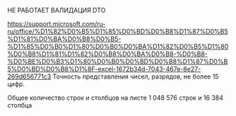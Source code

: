 НЕ РАБОТАЕТ ВАЛИДАЦИЯ DTO


https://support.microsoft.com/ru-ru/office/%D1%82%D0%B5%D1%85%D0%BD%D0%B8%D1%87%D0%B5%D1%81%D0%BA%D0%B8%D0%B5-%D1%85%D0%B0%D1%80%D0%B0%D0%BA%D1%82%D0%B5%D1%80%D0%B8%D1%81%D1%82%D0%B8%D0%BA%D0%B8-%D0%B8-%D0%BE%D0%B3%D1%80%D0%B0%D0%BD%D0%B8%D1%87%D0%B5%D0%BD%D0%B8%D1%8F-excel-1672b34d-7043-467e-8e27-269d656771c3
Точность представления чисел, разрядов, не более
15 цифр.

Общее количество строк и столбцов на листе
1 048 576 строк и 16 384 столбца